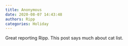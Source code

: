 ```yaml
---
title: Anonymous
date: 2020-08-07 14:43:48
authors: Ripp
categories: Holiday
---
```


 Great reporting Ripp.
This post says much about cat list.